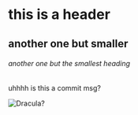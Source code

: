 # this is a header
## another one but smaller
###### another one but the smallest heading
uhhhh is this a commit msg?

![Dracula?](https://static.wikia.nocookie.net/castlevania/images/5/5d/Dracula_%28animated_series%29_-_03.png/revision/latest?cb=20180919024511)
